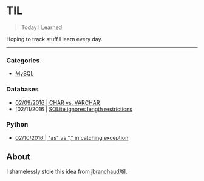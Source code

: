 # TIL

> Today I Learned

Hoping to track stuff I learn every day. 

---

### Categories

* [MySQL](#mysql)

### Databases

- [02/09/2016 | CHAR vs. VARCHAR](database/char_vs_varchar.md)
- [02/11/2016 | [SQLite ignores length restrictions](database/sqlite_length_restrictions.md)

### Python

- [02/10/2016 | "as" vs "," in catching exception](python/as_vs_comma_exception.md)

## About

I shamelessly stole this idea from
[jbranchaud/til](https://github.com/jbranchaud/til).
